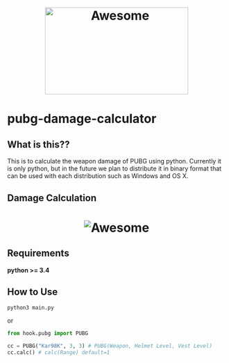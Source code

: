 <h1 align="center">
	<img width="330" height="200" src="https://www.pngarts.com/files/4/PlayerUnknowns-Battlegrounds-PUBG-PNG-Free-Download.png" alt="Awesome">
</h1>

# pubg-damage-calculator
## What is this??
This is to calculate the weapon damage of PUBG using python. 
Currently it is only python, but in the future we plan to distribute it in binary format that can be used with each distribution such as Windows and OS X.

## Damage Calculation
<h1 align="center">
	<img src="https://i.imgur.com/wMxJl1S_d.jpg?maxwidth=640&shape=thumb&fidelity=medium" alt="Awesome">
</h1>

## Requirements
__python >= 3.4__

## How to Use
```
python3 main.py
```
or
```python
from hook.pubg import PUBG

cc = PUBG("Kar98K", 3, 3) # PUBG(Weapon, Helmet Level, Vest Level)
cc.calc() # calc(Range) default=1
```
